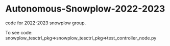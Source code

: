 # Autonomous-Snowplow-2022-2023
code for 2022-2023 snowplow group.

To see code: snowplow_tesctrl_pkg=>snowplow_tesctrl_pkg=>test_controller_node.py
